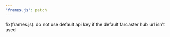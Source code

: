```yaml
---
"frames.js": patch
---
```


fix(frames.js): do not use default api key if the default farcaster hub url isn't used
